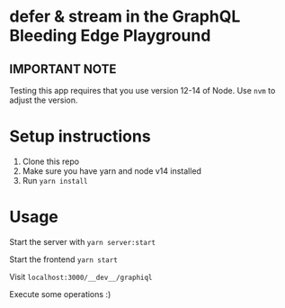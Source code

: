 # defer & stream in the GraphQL Bleeding Edge Playground

## IMPORTANT NOTE

Testing this app requires that you use version 12-14 of Node. Use `nvm` to adjust the version.

# Setup instructions

1. Clone this repo
2. Make sure you have yarn and node v14 installed
3. Run `yarn install`

# Usage

Start the server with `yarn server:start`

Start the frontend `yarn start`

Visit `localhost:3000/__dev__/graphiql`

Execute some operations :)
